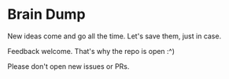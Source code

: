 # Brain Dump
New ideas come and go all the time. Let's save them, just in case.

Feedback welcome. That's why the repo is open :^)

Please don't open new issues or PRs.
